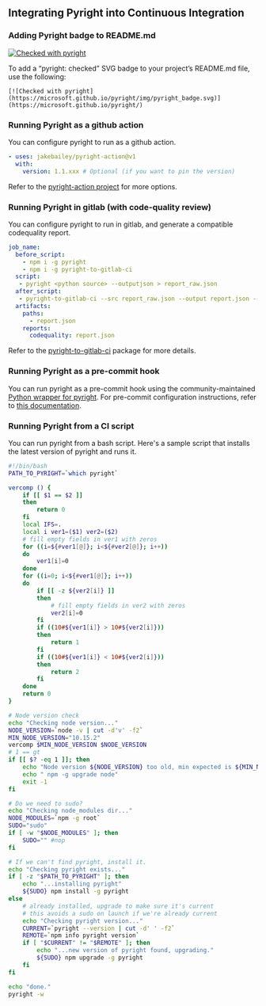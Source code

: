 ## Integrating Pyright into Continuous Integration

### Adding Pyright badge to README.md

[![Checked with pyright](https://microsoft.github.io/pyright/img/pyright_badge.svg)](https://microsoft.github.io/pyright/)

To add a “pyright: checked” SVG badge to your project’s README.md file, use the following:

```text
[![Checked with pyright](https://microsoft.github.io/pyright/img/pyright_badge.svg)](https://microsoft.github.io/pyright/)
```

### Running Pyright as a github action

You can configure pyright to run as a github action.

```yml
- uses: jakebailey/pyright-action@v1
  with:
    version: 1.1.xxx # Optional (if you want to pin the version)
```

Refer to the [pyright-action project](https://github.com/jakebailey/pyright-action) for more options.

### Running Pyright in gitlab (with code-quality review)

You can configure pyright to run in gitlab, and generate a compatible codequality report.

```yml
job_name:
  before_script:
    - npm i -g pyright
    - npm i -g pyright-to-gitlab-ci
  script:
   - pyright <python source> --outputjson > report_raw.json
  after_script:
   - pyright-to-gitlab-ci --src report_raw.json --output report.json --base_path .
  artifacts:
    paths:
      - report.json
    reports:
      codequality: report.json
```

Refer to the [pyright-to-gitlab-ci](https://www.npmjs.com/package/pyright-to-gitlab-ci) package for more details.

### Running Pyright as a pre-commit hook

You can run pyright as a pre-commit hook using the community-maintained [Python wrapper for pyright](https://github.com/RobertCraigie/pyright-python). For pre-commit configuration instructions, refer to [this documentation](https://github.com/RobertCraigie/pyright-python#pre-commit).

### Running Pyright from a CI script

You can run pyright from a bash script. Here's a sample script that installs the latest version of pyright and runs it.

```bash
#!/bin/bash
PATH_TO_PYRIGHT=`which pyright`

vercomp () {
    if [[ $1 == $2 ]]
    then
        return 0
    fi
    local IFS=.
    local i ver1=($1) ver2=($2)
    # fill empty fields in ver1 with zeros
    for ((i=${#ver1[@]}; i<${#ver2[@]}; i++))
    do
        ver1[i]=0
    done
    for ((i=0; i<${#ver1[@]}; i++))
    do
        if [[ -z ${ver2[i]} ]]
        then
            # fill empty fields in ver2 with zeros
            ver2[i]=0
        fi
        if ((10#${ver1[i]} > 10#${ver2[i]}))
        then
            return 1
        fi
        if ((10#${ver1[i]} < 10#${ver2[i]}))
        then
            return 2
        fi
    done
    return 0
}

# Node version check
echo "Checking node version..."
NODE_VERSION=`node -v | cut -d'v' -f2`
MIN_NODE_VERSION="10.15.2"
vercomp $MIN_NODE_VERSION $NODE_VERSION
# 1 == gt
if [[ $? -eq 1 ]]; then
    echo "Node version ${NODE_VERSION} too old, min expected is ${MIN_NODE_VERSION}, run:"
    echo " npm -g upgrade node"
    exit -1
fi

# Do we need to sudo?
echo "Checking node_modules dir..."
NODE_MODULES=`npm -g root`
SUDO="sudo"
if [ -w "$NODE_MODULES" ]; then
    SUDO="" #nop
fi

# If we can't find pyright, install it.
echo "Checking pyright exists..."
if [ -z "$PATH_TO_PYRIGHT" ]; then
    echo "...installing pyright"
    ${SUDO} npm install -g pyright
else
    # already installed, upgrade to make sure it's current
    # this avoids a sudo on launch if we're already current
    echo "Checking pyright version..."
    CURRENT=`pyright --version | cut -d' ' -f2`
    REMOTE=`npm info pyright version`
    if [ "$CURRENT" != "$REMOTE" ]; then
        echo "...new version of pyright found, upgrading."
        ${SUDO} npm upgrade -g pyright
    fi
fi

echo "done."
pyright -w
```

